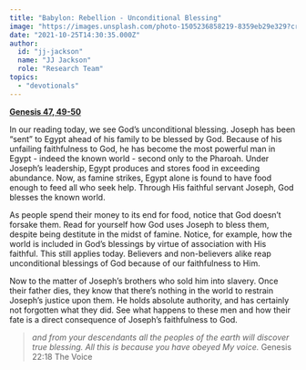 ```yaml
---
title: "Babylon: Rebellion - Unconditional Blessing"
image: "https://images.unsplash.com/photo-1505236858219-8359eb29e329?crop=entropy&cs=srgb&fm=jpg&ixid=Mnw5NjYxfDB8MXxzZWFyY2h8MTB8fFRydXRofGVufDB8fHx8MTYxODIzNjM3Mw&ixlib=rb-1.2.1&q=85"
date: "2021-10-25T14:30:35.000Z"
author:
  id: "jj-jackson"
  name: "JJ Jackson"
  role: "Research Team"
topics:
  - "devotionals"
---
```

[**Genesis 47, 49-50**][1]

In our reading today, we see God’s unconditional blessing. Joseph has been “sent” to Egypt ahead of his family to be blessed by God. Because of his unfailing faithfulness to God, he has become the most powerful man in Egypt - indeed the known world - second only to the Pharoah. Under Joseph’s leadership, Egypt produces and stores food in exceeding abundance. Now, as famine strikes, Egypt alone is found to have food enough to feed all who seek help. Through His faithful servant Joseph, God blesses the known world.

As people spend their money to its end for food, notice that God doesn’t forsake them. Read for yourself how God uses Joseph to bless them, despite being destitute in the midst of famine. Notice, for example, how the world is included in God’s blessings by virtue of association with His faithful. This still applies today. Believers and non-believers alike reap unconditional blessings of God because of our faithfulness to Him.

Now to the matter of Joseph’s brothers who sold him into slavery. Once their father dies, they know that there’s nothing in the world to restrain Joseph’s justice upon them. He holds absolute authority, and has certainly not forgotten what they did. See what happens to these men and how their fate is a direct consequence of Joseph’s faithfulness to God.

> _and from your descendants all the peoples of the earth will discover true blessing. All this is because you have obeyed My voice._ Genesis 22:18 The Voice

[1]: https://www.biblegateway.com/passage/?search=Genesis+47%2C+49-50&version=NLT
